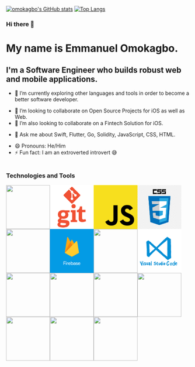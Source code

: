 [![omokagbo's GitHub stats](https://github-readme-stats.vercel.app/api?username=omokagbo)](https://github.com/anuraghazra/github-readme-stats&count_private=true&show_icons=true&theme=tokyonight) [![Top Langs](https://github-readme-stats.vercel.app/api/top-langs/?username=omokagbo)](https://github.com/omokagbo/github-readme-stats&layout=compact)

### Hi there 👋

#

# My name is Emmanuel Omokagbo.

## I'm a Software Engineer who builds robust web and mobile applications.

- 🔭 I’m currently exploring other languages and tools in order to become a better software developer.
<!-- - 🌱 I’m currently learning Python. -->
- 👯 I’m looking to collaborate on Open Source Projects for iOS as well as Web.
- 👯 I’m also looking to collaborate on a Fintech Solution for iOS.
<!-- - 🤔 I’m looking for help with ... -->
- 💬 Ask me about Swift, Flutter, Go, Solidity, JavaScript, CSS, HTML.
<!-- - 📫 How to reach me: my email -->
- 😄 Pronouns: He/Him
- ⚡ Fun fact: I am an extroverted introvert 😅

# 

### Technologies and Tools
<a href="url"><img src="https://user-images.githubusercontent.com/69020285/130030602-14400d83-414c-4adf-9871-679e3cee048c.png" align="left" height="120" width="120" ></a> <a href="url"><img src="https://raw.githubusercontent.com/oluSammy/oluSammy/master/img/git%20logo-2.png" align="left" height="120" width="120" ></a> <a href="url"><img src="https://raw.githubusercontent.com/oluSammy/oluSammy/master/img/js.png" align="left" height="120" width="120" ></a> <a href="url"><img src="https://raw.githubusercontent.com/oluSammy/oluSammy/master/img/css%20logo-2.png" align="left" height="120" width="120" ></a> <a href="url"><img src="https://user-images.githubusercontent.com/69020285/130030708-42c04385-8e11-4380-ab35-7d621c2cc2aa.png" align="left" height="120" width="120" ></a> <a href="url"><img src="https://github.com/oluSammy/oluSammy/blob/master/img/firebase%20logo.png?raw=true" align="left" height="120" width="120" ></a> <a href="url"><img src="https://user-images.githubusercontent.com/69020285/135035986-9b40b0ca-8b0a-400a-abe0-62e365255bae.png" align="left" height="120" width="120" ></a> <a href="url"><img src="https://github.com/oluSammy/oluSammy/blob/master/img/vs%20code.png?raw=true" align="left" height="120" width="120" ></a> <a href="url"><img src="https://user-images.githubusercontent.com/69020285/139160920-22b0af85-c737-49c8-ab26-4fb018fb4bb5.png" align="left" height="120" width="120" ></a> <a href="url"><img src="https://user-images.githubusercontent.com/69020285/157914989-b964561b-f10d-455e-b42d-8a32bad78d43.png" align="left" height="120" width="120" ></a> <a href="url"><img src="https://user-images.githubusercontent.com/69020285/157915089-e9534ca8-ab16-410c-8f0b-9ff3a811fbd3.png" align="left" height="120" width="120" ></a> <a href="url"><img src="https://user-images.githubusercontent.com/69020285/157915174-99a4a9c7-0d3c-4907-9307-3661623707bb.png" align="left" height="120" width="120" ></a> <a href="url"><img src="https://user-images.githubusercontent.com/69020285/157915281-5d0d252b-d8f0-485b-a863-2d9465b2c47a.png" align="left" height="120" width="120" ></a> <a href="url"><img src="https://user-images.githubusercontent.com/69020285/157915349-478563ad-7721-4ee9-9ada-6d095f9ed21f.png" align="left" height="120" width="120" ></a> <a href="url"><img src="https://user-images.githubusercontent.com/69020285/157915448-76931510-cf25-4482-bb6a-3667b2dbe45c.png" align="left" height="120" width="120" ></a> 

<!-- <a href="url"><img src="http://url.to/image.png" align="left" height="120" width="120" ></a> -->
